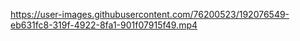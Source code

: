 


https://user-images.githubusercontent.com/76200523/192076549-eb631fc8-319f-4922-8fa1-901f07915f49.mp4

